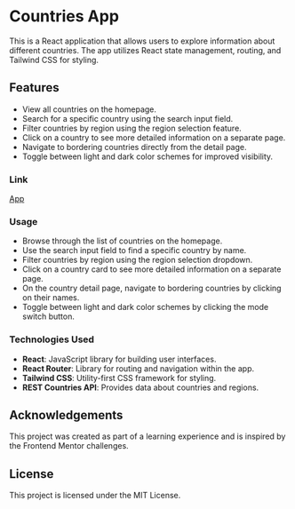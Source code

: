 # Countries App

This is a React application that allows users to explore information about different countries. The app utilizes React state management, routing, and Tailwind CSS for styling.

## Features

- View all countries on the homepage.
- Search for a specific country using the search input field.
- Filter countries by region using the region selection feature.
- Click on a country to see more detailed information on a separate page.
- Navigate to bordering countries directly from the detail page.
- Toggle between light and dark color schemes for improved visibility.


### Link
[App](https://countries-app-flax-chi.vercel.app/)

### Usage

- Browse through the list of countries on the homepage.
- Use the search input field to find a specific country by name.
- Filter countries by region using the region selection dropdown.
- Click on a country card to see more detailed information on a separate page.
- On the country detail page, navigate to bordering countries by clicking on their names.
- Toggle between light and dark color schemes by clicking the mode switch button.

### Technologies Used

- **React**: JavaScript library for building user interfaces.
- **React Router**: Library for routing and navigation within the app.
- **Tailwind CSS**: Utility-first CSS framework for styling.
- **REST Countries API**: Provides data about countries and regions.

## Acknowledgements

This project was created as part of a learning experience and is inspired by the Frontend Mentor challenges.

## License

This project is licensed under the MIT License.